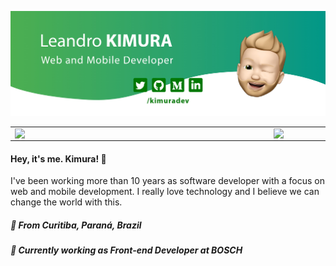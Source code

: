 ![header](https://github.com/kimuradev/kimuradev/blob/master/github_header.jpg)

<center>
<table>
  <tr style="border: none;">
      <td style="border: none;"><img width="400px" align="left" src="https://github-readme-stats.vercel.app/api/top-langs/?username=kimuradev&layout=compact&hide=html&theme=vue" /></td>
      <td style="border: none;"><img width="495px" align="left" src="https://github-readme-stats.vercel.app/api?username=kimuradev&theme=vue" /></td>
  </tr>   
</table>
</center>

<h4 align="left">
  Hey, it's me. Kimura! 👋
</h4>
<p align="left">
  I've been working more than 10 years as software developer with a focus on web and mobile development. I really love technology and I believe we can change the world with this.
</p>
<h5 align="left">
  📌  From <b>Curitiba</b>, <b>Paraná</b>, <b>Brazil</b>  
</h5>

<h5 align="left">💼 Currently working as Front-end Developer at BOSCH </h5>

<!--
**kimuradev/kimuradev** is a ✨ _special_ ✨ repository because its `README.md` (this file) appears on your GitHub profile.

Here are some ideas to get you started:

- 🔭 I’m currently working on ...
- 🌱 I’m currently learning ...
- 👯 I’m looking to collaborate on ...
- 🤔 I’m looking for help with ...
- 💬 Ask me about ...
- 📫 How to reach me: ...
- 😄 Pronouns: ...
- ⚡ Fun fact: ...
-->
